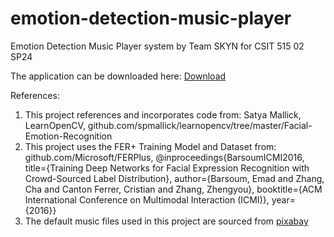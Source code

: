 # emotion-detection-music-player
Emotion Detection Music Player system by Team SKYN for CSIT 515 02 SP24

The application can be downloaded here: [Download](https://github.com/smeraldoflower/emotion-detection-music-player/archive/refs/heads/main.zip)

References:
1. This project references and incorporates code from: Satya Mallick, LearnOpenCV, github.com/spmallick/learnopencv/tree/master/Facial-Emotion-Recognition
2. This project uses the FER+ Training Model and Dataset from:  github.com/Microsoft/FERPlus, @inproceedings{BarsoumICMI2016, title={Training Deep Networks for Facial Expression Recognition with Crowd-Sourced Label Distribution}, author={Barsoum, Emad and Zhang, Cha and Canton Ferrer, Cristian and Zhang, Zhengyou}, booktitle={ACM International Conference on Multimodal Interaction (ICMI)}, year={2016}}
3. The default music files used in this project are sourced from [pixabay](https://pixabay.com/)
